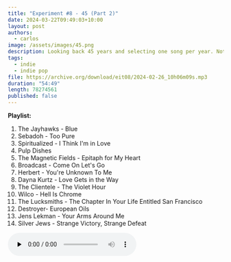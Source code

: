 ```yaml
---
title: "Experiment #8 - 45 (Part 2)"
date: 2024-03-22T09:49:03+10:00
layout: post
authors:
  - carlos
image: /assets/images/45.png
description: Looking back 45 years and selecting one song per year. Not the best song necessarily, just a random selection of favorites. In part 2 we go from 1995 to 2008.
tags:
  - indie
  - indie pop
file: https://archive.org/download/eit08/2024-02-26_10h06m09s.mp3
duration: "54:49"
length: 78274561
published: false
---
```


**Playlist:**

1.	The Jayhawks - Blue
2.	Sebadoh - Too Pure
3.	Spiritualized - I Think I'm in Love
4.	Pulp	Dishes
5.	The Magnetic Fields - Epitaph for My Heart
6.	Broadcast - Come On Let's Go
7.	Herbert - You're Unknown To Me
8.	Dayna Kurtz - Love Gets in the Way
9.	The Clientele - The Violet Hour
10.	Wilco - Hell Is Chrome
11.	The Lucksmiths - The Chapter In Your Life Entitled San Francisco
12.	Destroyer- European Oils
13.	Jens Lekman - Your Arms Around Me
14.	Silver Jews - Strange Victory, Strange Defeat

<audio controls preload="none">
  <source src="https://archive.org/download/eit08/2024-02-26_10h06m09s.mp3" type="audio/mpeg">
Your browser does not support the audio element.
</audio>
